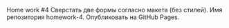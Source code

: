 Home work #4
Сверстать две формы согласно макета (без стилей).
Имя репозитория homework-4. Опубликовать на GitHub Pages.